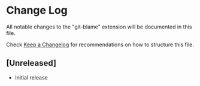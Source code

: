 # Change Log
All notable changes to the "git-blame" extension will be documented in this file.

Check [Keep a Changelog](http://keepachangelog.com/) for recommendations on how to structure this file.

## [Unreleased]
- Initial release